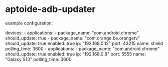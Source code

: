 # aptoide-adb-updater

example configuration: 

  devices: 
    - 
      applications: 
        - 
          package_name: "com.android.chrome"
          should_update: true
        - 
          package_name: "com.orange.be.orangetv"
          should_update: true
      enabled: true
      ip: "192.168.0.12"
      port: 43215
      name: shield
      polling_time: 3600
    - 
      applications: 
        - 
          package_name: "com.android.chrome"
          should_update: true
      enabled: true
      ip: "192.168.0.8"
      port: 5555
      name: "Galaxy S10"
      polling_time: 3600
